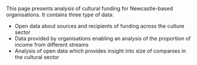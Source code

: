 This page presents analysis of cultural funding for Newcastle-based organisations. It contains three
type of data:

- Open data about sources and recipients of funding across the culture sector
- Data provided by organisations enabling an analysis of the proportion of
  income from different streams
- Analysis of open data which provides insight into size of companies in the
  cultural sector
